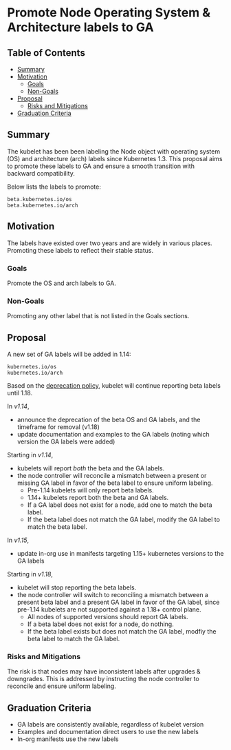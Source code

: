 # Promote Node Operating System & Architecture labels to GA

## Table of Contents

<!-- toc -->
- [Summary](#summary)
- [Motivation](#motivation)
  - [Goals](#goals)
  - [Non-Goals](#non-goals)
- [Proposal](#proposal)
  - [Risks and Mitigations](#risks-and-mitigations)
- [Graduation Criteria](#graduation-criteria)
<!-- /toc -->

## Summary

The kubelet has been been labeling the Node object with operating system (OS)
and architecture (arch) labels since Kubernetes 1.3. This proposal aims to
promote these labels to GA and ensure a smooth transition with backward
compatibility.

Below lists the labels to promote:
```
beta.kubernetes.io/os
beta.kubernetes.io/arch
```

## Motivation

The labels have existed over two years and are widely in various places.
Promoting these labels to reflect their stable status.

### Goals

Promote the OS and arch labels to GA.

### Non-Goals

Promoting any other label that is not listed in the Goals sections.

## Proposal

A new set of GA labels will be added in 1.14:
```
kubernetes.io/os
kubernetes.io/arch
```
Based on the [deprecation
policy](https://kubernetes.io/docs/reference/using-api/deprecation-policy/#deprecating-a-feature-or-behavior),
kubelet will continue reporting beta labels until 1.18.

In *v1.14*,
- announce the deprecation of the beta OS and GA labels, and the timeframe for removal (v1.18)
- update documentation and examples to the GA labels (noting which version the GA labels were added)

Starting in *v1.14*,
- kubelets will report *both* the beta and the GA labels. 
- the node controller will reconcile a mismatch between a present or missing
  GA label in favor of the beta label to ensure uniform labeling.
  - Pre-1.14 kubelets will only report beta labels.
  - 1.14+ kubelets report both the beta and GA labels.
  - If a GA label does not exist for a node, add one to match the beta label.
  - If the beta label does not match the GA label, modify the GA label to match
    the beta label.

In *v1.15*,
- update in-org use in manifests targeting 1.15+ kubernetes versions to the GA labels

Starting in *v1.18*, 
- kubelet will stop reporting the beta labels.
- the node controller will switch to reconciling a mismatch between a present
  beta label and a present GA label in favor of the GA label, since pre-1.14
  kubelets are not supported against a 1.18+ control plane.
  - All nodes of supported versions should report GA labels.
  - If a beta label does not exist for a node, do nothing.
  - If the beta label exists but does not match the GA label, modfiy the beta
    label to match the GA label.

### Risks and Mitigations

The risk is that nodes may have inconsistent labels after upgrades &
downgrades. This is addressed by instructing the node controller to reconcile
and ensure uniform labeling.

## Graduation Criteria

- GA labels are consistently available, regardless of kubelet version
- Examples and documentation direct users to use the new labels
- In-org manifests use the new labels
